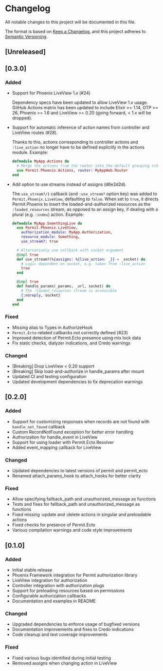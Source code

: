 # Changelog

All notable changes to this project will be documented in this file.

The format is based on [Keep a Changelog](https://keepachangelog.com/en/1.0.0/),
and this project adheres to [Semantic Versioning](https://semver.org/spec/v2.0.0.html).

## [Unreleased]

## [0.3.0]

### Added
- Support for Phoenix LiveView 1.x (#24)

  Dependency specs have been updated to allow LiveView 1.x usage. GitHub Actions matrix has been updated to include Elixir >= 1.14, OTP >= 26, Phoenix >= 1.6 and LiveView >= 0.20 (going forward, < 1.x will be dropped).
- Support for automatic inference of action names from controller and LiveView routes (#28).

  Thanks to this, actions corresponding to controller actions and `:live_action` no longer have to be defined explicitly in the actions module. Example:
  ```elixir
  defmodule MyApp.Actions do
    # Merge the actions from the router into the default grouping schema.
    use Permit.Phoenix.Actions, router: MyAppWeb.Router
  end
  ```

- Add option to use streams instead of assigns (d6e2d2d).

  The `use_stream?/1` callback (and `:use_stream?` option key) was added to `Permit.Phoenix.LiveView`, defaulting to `false`. When set to `true`, it directs Permit.Phoenix to insert the loaded-and-authorized resources as the `:loaded_resources` stream, as opposed to an assign key, if dealing with a plural (e.g. `:index`) action. Example:
  ```elixir
  defmodule MyApp.SomethingLive do
    use Permit.Phoenix.LiveView,
      authorization_module: MyApp.Authorization,
      resource_module: Something,
      use_stream?: true

    # Alternatively use callback with socket argument
    @impl true
    def use_stream?(%{assigns: %{live_action: _}} = _socket) do
      # Logic dependent on socket, e.g. taken from :live_action
      true
    end

    @impl true
    def handle_params(_params, _url, socket) do
      # The :loaded_resources stream is accessible
      {:noreply, socket}
    end
  end
  ```

### Fixed
- Missing alias to Types in AuthorizeHook
- `Permit.Ecto`-related callbacks not correctly defined (#23)
- Improved detection of Permit.Ecto presence using mix lock data
- Fix static checks, dialyzer indications, and Credo warnings

### Changed
- [Breaking] Drop LiveView < 0.20 support
- [Breaking] Skip load-and-authorize in handle_params after mount
- Updated CI and testing configuration
- Updated development dependencies to fix deprecation warnings

## [0.2.0]

### Added
- Support for customizing responses when records are not found with `handle_not_found` callback
- Custom RecordNotFound exception for better error handling
- Authorization for handle_event in LiveView
- Support for using loader with Permit.Ecto.Resolver
- Added event_mapping callback for LiveView

### Changed
- Updated dependencies to latest versions of permit and permit_ecto
- Renamed attach_params_hook to attach_hooks for better clarity

### Fixed
- Allow specifying fallback_path and unauthorized_message as functions
- Tests and fixes for fallback_path and unauthorized_message as functions
- Fixed missing :update and :delete actions in singular and preloadable actions
- Fixed checks for presence of Permit.Ecto
- Various compilation warnings and code style improvements

## [0.1.0]

### Added
- Initial stable release
- Phoenix Framework integration for Permit authorization library
- LiveView integration for authorization
- Controller integration with authorization plugs
- Support for preloading resources based on permissions
- Configurable authorization callbacks
- Documentation and examples in README

### Changed
- Upgraded dependencies to enforce usage of bugfixed versions
- Documentation improvements and fixes to Credo indications
- Code cleanup and test coverage improvements

### Fixed
- Fixed various bugs identified during initial testing
- Removed assigns when changing action in LiveView
